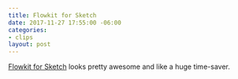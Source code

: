 ```yaml
---
title: Flowkit for Sketch
date: 2017-11-27 17:55:00 -06:00
categories:
- clips
layout: post
---
```


[Flowkit for Sketch](https://sketchflowkit.com/) looks pretty awesome and like a huge time-saver. 